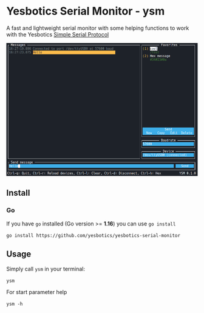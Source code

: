 # Yesbotics Serial Monitor - ysm

A fast and lightweight serial monitor with some helping functions to work with the
Yesbotics [Simple Serial Protocol](https://github.com/yesbotics/simple-serial-protocol-docs)
             
<img src="./docs/resources/screenshot.png">

## Install

### Go

If you have `go` installed (Go version >= **1.16**) you can use `go install`

```
go install https://github.com/yesbotics/yesbotics-serial-monitor
```

## Usage

Simply call `ysm` in your terminal:

```
ysm
```

For start parameter help

```
ysm -h
```
